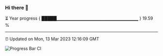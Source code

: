 ### Hi there 👋

⏳ Year progress { █████▁▁▁▁▁▁▁▁▁▁▁▁▁▁▁▁▁▁▁▁▁▁▁▁▁ } 19.59 %

---

⏰ Updated on Mon, 13 Mar 2023 12:16:09 GMT

![Progress Bar CI](https://github.com/Shyam-Makwana/GitHub-Actions-Demo/workflows/Progress%20Bar%20CI/badge.svg)
